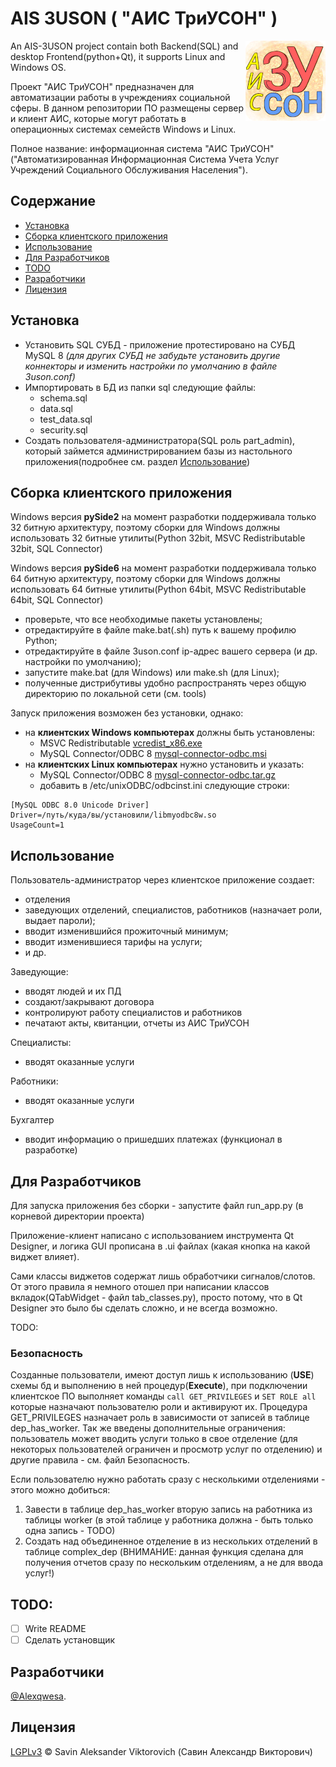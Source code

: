 # AIS 3USON ( "АИС ТриУСОН" )

<img align="right" src="src/images/ais-3uson-logo-128.png">

An AIS-3USON project contain both Backend(SQL) and desktop Frontend(python+Qt), it supports Linux and Windows OS.

Проект "АИС ТриУСОН" предназначен для автоматизации работы в учреждениях социальной сферы. В данном репозитории ПО размещены сервер и клиент АИС, которые могут работать в операционных системах семейств Windows и Linux.

Полное название: информационная система "АИС ТриУСОН" ("Автоматизированная Информационная Система Учета Услуг Учреждений
Социального Обслуживания Населения").

## Содержание

- [Установка](#установка)
- [Сборка клиентского приложения](#сборка-клиентского-приложения)
- [Использование](#использование)
- [Для Разработчиков](#для-разработчиков)
- [TODO](#todo)
- [Разработчики](#разработчики)
- [Лицензия](#лицензия)

## Установка

- Установить SQL СУБД - приложение протестировано на СУБД MySQL 8 _(для других СУБД не забудьте установить другие коннекторы и изменить настройки по умолчанию в файле 3uson.conf)_
- Импортировать в БД из папки sql следующие файлы:
    - schema.sql
    - data.sql
    - test_data.sql
    - security.sql
- Создать пользователя-администратора(SQL роль part_admin), который займется администрированием базы из настольного приложения(подробнее см. раздел [Использование](#использование))

## Сборка клиентского приложения

Windows версия **pySide2** на момент разработки поддерживала только 32 битную архитектуру, поэтому сборки для Windows должны использовать 32 битные утилиты(Python 32bit, MSVC Redistributable 32bit, SQL Connector)

Windows версия **pySide6** на момент разработки поддерживала только 64 битную архитектуру, поэтому сборки для 
Windows должны использовать 64 битные утилиты(Python 64bit, MSVC Redistributable 64bit, SQL Connector)

- проверьте, что все необходимые пакеты установлены;
- отредактируйте в файле make.bat(.sh) путь к вашему профилю Python;
- отредактируйте в файле 3uson.conf ip-адрес вашего сервера (и др. настройки по умолчанию);
- запустите make.bat (для Windows) или make.sh (для Linux);
- полученные дистрибутивы удобно распространять через общую директорию по локальной сети (см. tools)

Запуск приложения возможен без установки, однако:

- на **клиентских Windows компьютерах** должны быть установлены:
    - MSVC Redistributable [vcredist_x86.exe](https://www.microsoft.com/en-US/download/details.aspx?id=48145)
    - MySQL Connector/ODBC 8  [mysql-connector-odbc.msi](https://dev.mysql.com/downloads/connector/odbc/)
- на **клиентских Linux компьютерах** нужно установить и указать:
    - MySQL Connector/ODBC 8  [mysql-connector-odbc.tar.gz](https://dev.mysql.com/downloads/connector/odbc/)
    - добавить в /etc/unixODBC/odbcinst.ini следующие строки:

```
[MySQL ODBC 8.0 Unicode Driver]
Driver=/путь/куда/вы/установили/libmyodbc8w.so
UsageCount=1
```

## Использование

Пользователь-администратор через клиентское приложение создает:

- отделения
- заведующих отделений, специалистов, работников (назначает роли, выдает пароли);
- вводит изменившийся прожиточный минимум;
- вводит изменившиеся тарифы на услуги;
- и др.

Заведующие:

- вводят людей и их ПД
- создают/закрывают договора
- контролируют работу специалистов и работников
- печатают акты, квитанции, отчеты из АИС ТриУСОН

Специалисты:

- вводят оказанные услуги

Работники:

- вводят оказанные услуги

Бухгалтер

- вводит информацию о пришедших платежах (функционал в разработке)

## Для Разработчиков

Для запуска приложения без сборки - запустите файл run_app.py (в корневой директории проекта)

Приложение-клиент написано с использованием инструмента Qt Designer, и логика GUI прописана в .ui файлах (какая кнопка на какой виджет влияет). 

Сами классы виджетов содержат лишь обработчики сигналов/слотов. От этого правила я немного отошел при написании классов вкладок(QTabWidget - файл tab_classes.py), просто потому, что в Qt Designer это было бы сделать сложно, и не всегда возможно.

TODO:


### Безопасность

Созданные пользователи, имеют доступ лишь к использованию (**USE**) схемы бд и выполнению в ней процедур(**Execute**),
при подключении клиентское ПО выполняет команды `call GET_PRIVILEGES` и `SET ROLE all` которые назначают 
пользователю роли и активируют их.
Процедура GET_PRIVILEGES назначает роль в зависимости от записей в таблице dep_has_worker.
Так же введены дополнительные ограничения: пользователь может вводить услуги только в свое отделение (для некоторых 
пользователей ограничен и просмотр услуг по отделению) и другие правила - см. файл Безопасность. 

Если пользователю нужно работать сразу с несколькими отделениями - этого можно добиться:

1. Завести в таблице dep_has_worker вторую запись на работника из таблицы worker (в этой таблице у работника должна - 
 быть только одна запись - TODO)
2. Создать над объединенное отделение в из нескольких отделений в таблице complex_dep (ВНИМАНИЕ: данная функция 
 сделана для получения отчетов сразу по нескольким отделениям, а не для ввода услуг!)

## TODO:

- [ ] Write README
- [ ] Сделать установщик

## Разработчики

[@Alexqwesa](https://github.com/Alexqwesa).

## Лицензия

[LGPLv3](LICENSE) © Savin Aleksander Viktorovich (Савин Александр Викторович)
